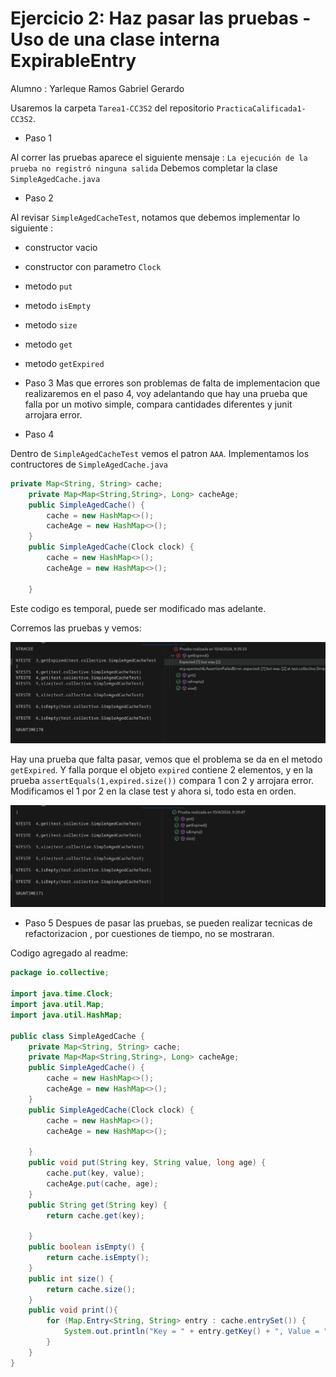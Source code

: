 # Ejercicio 2: Haz pasar las pruebas - Uso de una clase interna ExpirableEntry

Alumno : Yarleque Ramos Gabriel Gerardo

Usaremos la carpeta `Tarea1-CC3S2` del repositorio `PracticaCalificada1-CC3S2`.

- Paso 1

Al correr las pruebas aparece el siguiente mensaje : `La ejecución de la prueba no registró ninguna salida`
Debemos completar la clase `SimpleAgedCache.java`

- Paso 2

Al revisar `SimpleAgedCacheTest`, notamos que debemos implementar lo siguiente :

- constructor vacio
- constructor con parametro `Clock`
- metodo `put`
- metodo `isEmpty`
- metodo `size`
- metodo `get`
- metodo `getExpired`

- Paso 3
  Mas que errores son problemas de falta de implementacion que realizaremos en el paso 4, voy adelantando que hay una prueba que falla por un motivo simple, compara cantidades diferentes y junit arrojara error.

- Paso 4

Dentro de `SimpleAgedCacheTest` vemos el patron `AAA`.
Implementamos los contructores de `SimpleAgedCache.java`

```java 
private Map<String, String> cache;
    private Map<Map<String,String>, Long> cacheAge;
    public SimpleAgedCache() {
        cache = new HashMap<>();
        cacheAge = new HashMap<>();
    }
    public SimpleAgedCache(Clock clock) {
        cache = new HashMap<>();
        cacheAge = new HashMap<>();
        
    }
```
Este codigo es temporal, puede ser modificado mas adelante.

Corremos las pruebas y vemos:

![](https://github.com/GaboYR/CC3S2/blob/main/PracticaCalificada1-CC3S2/Ejercicio2/Tarea1-CC3S2/readmeImages/test1.png)

Hay una prueba que falta pasar, vemos que el problema se da en el metodo `getExpired`.
Y falla porque el objeto `expired` contiene 2 elementos, y en la prueba `assertEquals(1,expired.size())` compara 1 con 2 y arrojara error.
Modificamos el 1 por 2 en la clase test y ahora si, todo esta en orden.

![](https://github.com/GaboYR/CC3S2/blob/main/PracticaCalificada1-CC3S2/Ejercicio2/Tarea1-CC3S2/readmeImages/test2.png)

- Paso 5
Despues de pasar las pruebas, se pueden realizar tecnicas de refactorizacion , por cuestiones de tiempo, no se mostraran.

Codigo agregado al readme:
```java
package io.collective;

import java.time.Clock;
import java.util.Map;
import java.util.HashMap;

public class SimpleAgedCache {
    private Map<String, String> cache;
    private Map<Map<String,String>, Long> cacheAge;
    public SimpleAgedCache() {
        cache = new HashMap<>();
        cacheAge = new HashMap<>();
    }
    public SimpleAgedCache(Clock clock) {
        cache = new HashMap<>();
        cacheAge = new HashMap<>();
        
    }
    public void put(String key, String value, long age) {
        cache.put(key, value);
        cacheAge.put(cache, age);
    }
    public String get(String key) {
        return cache.get(key);
        
    }
    public boolean isEmpty() {
        return cache.isEmpty();
    }
    public int size() {
        return cache.size();
    }
    public void print(){
        for (Map.Entry<String, String> entry : cache.entrySet()) {
            System.out.println("Key = " + entry.getKey() + ", Value = " + entry.getValue());
        }
    }
}
```
